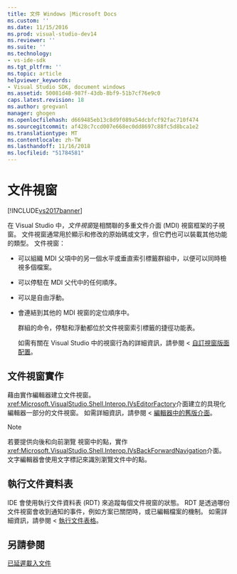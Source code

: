 ```yaml
---
title: 文件 Windows |Microsoft Docs
ms.custom: ''
ms.date: 11/15/2016
ms.prod: visual-studio-dev14
ms.reviewer: ''
ms.suite: ''
ms.technology:
- vs-ide-sdk
ms.tgt_pltfrm: ''
ms.topic: article
helpviewer_keywords:
- Visual Studio SDK, document windows
ms.assetid: 50081d48-987f-43db-8bf9-51b7cf76e9c0
caps.latest.revision: 18
ms.author: gregvanl
manager: ghogen
ms.openlocfilehash: d669485eb13c8d9f089a54dcbfcf92fac710f474
ms.sourcegitcommit: af428c7ccd007e668ec0dd8697c88fc5d8bca1e2
ms.translationtype: MT
ms.contentlocale: zh-TW
ms.lasthandoff: 11/16/2018
ms.locfileid: "51784581"
---
```

# <a name="document-windows"></a>文件視窗
[!INCLUDE[vs2017banner](../../includes/vs2017banner.md)]

在 Visual Studio 中，*文件視窗*是相關聯的多重文件介面 (MDI) 視窗框架的子視窗。 文件視窗通常用於顯示和修改的原始碼或文字，但它們也可以裝載其他功能的類型。 文件視窗：  
  
- 可以組織 MDI 父項中的另一個水平或垂直索引標籤群組中，以便可以同時檢視多個檔案。  
  
- 可以停駐在 MDI 父代中的任何順序。  
  
- 可以是自由浮動。  
  
- 會連結到其他的 MDI 視窗的定位順序中。  
  
  群組的命令，停駐和浮動都位於文件視窗索引標籤的捷徑功能表。  
  
  如需有關在 Visual Studio 中的視窗行為的詳細資訊，請參閱 <<c0> [ 自訂視窗版面配置](../../ide/customizing-window-layouts-in-visual-studio.md)。  
  
## <a name="document-window-implementation"></a>文件視窗實作  
 藉由實作編輯器建立文件視窗。 <xref:Microsoft.VisualStudio.Shell.Interop.IVsEditorFactory>介面建立的具現化編輯器一部分的文件視窗。 如需詳細資訊，請參閱 <<c0> [ 編輯器中的舊版介面](../../extensibility/legacy-interfaces-in-the-editor.md)。  
  
> [!NOTE]
>  若要提供向後和向前瀏覽 視窗中的點，實作<xref:Microsoft.VisualStudio.Shell.Interop.IVsBackForwardNavigation>介面。 文字編輯器會使用文字標記來識別瀏覽文件中的點。  
  
## <a name="the-running-document-table"></a>執行文件資料表  
 IDE 會使用執行文件資料表 (RDT) 來追蹤每個文件視窗的狀態。 RDT 是透過哪份文件視窗會收到通知的事件，例如方案已關閉時，或已編輯檔案的機制。 如需詳細資訊，請參閱 <<c0> [ 執行文件表格](../../extensibility/internals/running-document-table.md)。  
  
## <a name="see-also"></a>另請參閱  
 [已延遲載入文件](../../extensibility/internals/delayed-document-loading.md)

